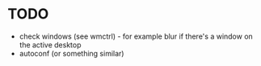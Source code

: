 # TODO

- check windows (see wmctrl) - for example blur if there's a window on the active desktop
- autoconf (or something similar)
